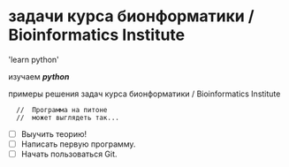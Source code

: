 # задачи курса бионформатики / Bioinformatics Institute

'learn python'

изучаем ***python***

примеры решения задач курса бионформатики / Bioinformatics Institute

~~~
  //  Программа на питоне
  //  может выглядеть так...
~~~

- [ ] Выучить теорию!
- [ ] Написать первую программу.
- [ ] Начать пользоваться Git.